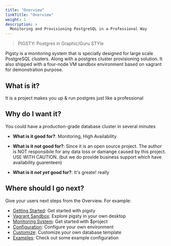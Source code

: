 ```yaml
---
title: "Overview"
linkTitle: "Overview"
weight: 1
description: >
  Monitoring and Provisioning PostgreSQL in a Professional Way
---
```


> PIGSTY: Postgres in Graphic/Guru STYle

Pigsty is a monitoring system that is specially designed for large scale PostgreSQL clusters. Along with a postgres cluster provisioning solution. It also shipped with a four-node VM sandbox environment based on vagrant for demonstration purpose.

## What is it?

It is a project makes you up & run postgres just like a professional


## Why do I want it?

You could have a production-grade database cluster in several minutes

* **What is it good for?**: Monitoring, High Availability

* **What is it not good for?**: Since it is an open source project. The author is NOT responsibile for any data loss or damange caused by this project. USE WITH CAUTION. (but we do provide business support which have availability guarenteen)


* **What is it *not yet* good for?**: It's greate! really

## Where should I go next?

Give your users next steps from the Overview. For example:

* [Getting Started](/docs/getting-started/): Get started with pigsty
* [Vagrant Sandbox](/docs/getting-started/): Explore pigsty in your own desktop
* [Monitoring System](/docs/getting-started/): Get started with $project
* [Configuration](/docs/getting-started/): Configure your own environment
* [Customize](/docs/getting-started/): Customize your own database template
* [Examples](/docs/examples/): Check out some example configuration


